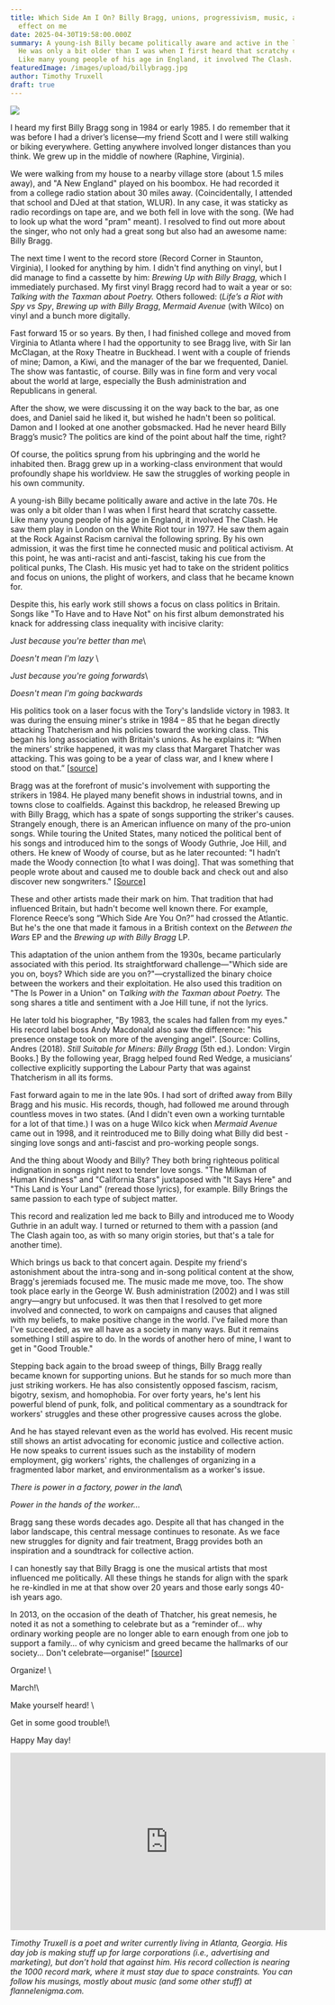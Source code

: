 ```yaml
---
title: Which Side Am I On? Billy Bragg, unions, progressivism, music, and their
  effect on me
date: 2025-04-30T19:58:00.000Z
summary: A young-ish Billy became politically aware and active in the late 70s.
  He was only a bit older than I was when I first heard that scratchy cassette.
  Like many young people of his age in England, it involved The Clash.
featuredImage: /images/upload/billybragg.jpg
author: Timothy Truxell
draft: true
---
```

![](/images/upload/billybragg.jpg)




I heard my first Billy Bragg song in 1984 or early 1985. I do remember that it was before I had a driver’s license—my friend Scott and I were still walking or biking everywhere. Getting anywhere involved longer distances than you think. We grew up in the middle of nowhere (Raphine, Virginia).


We were walking from my house to a nearby village store (about 1.5 miles away), and "A New England" played on his boombox. He had recorded it from a college radio station about 30 miles away. (Coincidentally, I attended that school and DJed at that station, WLUR). In any case, it was staticky as radio recordings on tape are, and we both fell in love with the song. (We had to look up what the word "pram" meant). I resolved to find out more about the singer, who not only had a great song but also had an awesome name: Billy Bragg. 


The next time I went to the record store (Record Corner in Staunton, Virginia), I looked for anything by him. I didn't find anything on vinyl, but I did manage to find a cassette by him: *Brewing Up with Billy Bragg,* which I immediately purchased. My first vinyl Bragg record had to wait a year or so: *Talking with the Taxman about Poetry.* Others followed: (*Life’s a Riot with Spy vs Spy*, *Brewing up with Billy Bragg*, *Mermaid Avenue* (with Wilco) on vinyl and a bunch more digitally.


Fast forward 15 or so years. By then, I had finished college and moved from Virginia to Atlanta where I had the opportunity to see Bragg live, with Sir Ian McClagan, at the Roxy Theatre in Buckhead. I went with a couple of friends of mine; Damon, a Kiwi, and the manager of the bar we frequented, Daniel. The show was fantastic, of course. Billy was in fine form and very vocal about the world at large, especially the Bush administration and Republicans in general.


After the show, we were discussing it on the way back to the bar, as one does, and Daniel said he liked it, but wished he hadn't been so political. Damon and I looked at one another gobsmacked. Had he never heard Billy Bragg’s music? The politics are kind of the point about half the time, right?


Of course, the politics sprung from his upbringing and the world he inhabited then. Bragg grew up in a working-class environment that would profoundly shape his worldview. He saw the struggles of working people in his own community. 


A young-ish Billy became politically aware and active in the late 70s. He was only a bit older than I was when I first heard that scratchy cassette. Like many young people of his age in England, it involved The Clash. He saw them play in London on the White Riot tour in 1977. He saw them again at the Rock Against Racism carnival the following spring. By his own admission, it was the first time he connected music and political activism. At this point, he was anti-racist and anti-fascist, taking his cue from the political punks, The Clash. His music yet had to take on the strident politics and focus on unions, the plight of workers, and class that he became known for.


Despite this, his early work still shows a focus on class politics in Britain. Songs like "To Have and to Have Not" on his first album demonstrated his knack for addressing class inequality with incisive clarity:


*Just because you're better than me*\

*Doesn't mean I'm lazy* \

*Just because you're going forwards*\

*Doesn't mean I'm going backwards*


His politics took on a laser focus with the Tory's landslide victory in 1983. It was during the ensuing miner's strike in 1984 – 85 that he began directly attacking Thatcherism and his policies toward the working class. This began his long association with Britain's unions. As he explains it: “When the miners’ strike happened, it was my class that Margaret Thatcher was attacking. This was going to be a year of class war, and I knew where I stood on that.” [[source](https://jacobin.com/2024/02/billy-bragg-interview])]


Bragg was at the forefront of music's involvement with supporting the strikers in 1984. He played many benefit shows in industrial towns, and in towns close to coalfields. Against this backdrop, he released Brewing up with Billy Bragg, which has a spate of songs supporting the striker's causes.
Strangely enough, there is an American influence on many of the pro-union songs. While touring the United States, many noticed the political bent of his songs and introduced him to the songs of Woody Guthrie, Joe Hill, and others. He knew of Woody of course, but as he later recounted: "I hadn’t made the Woody connection \[to what I was doing]. That was something that people wrote about and caused me to double back and check out and also discover new songwriters." [[Source]](https://jacobin.com/2024/02/billy-bragg-interview)

[](https://jacobin.com/2024/02/billy-bragg-interview)
These and other artists made their mark on him. That tradition that had influenced Britain, but hadn't become well known there. For example, Florence Reece’s song “Which Side Are You On?” had crossed the Atlantic. But he's the one that made it famous in a British context on the *Between the Wars* EP and the *Brewing up with Billy Bragg* LP. 


This adaptation of the union anthem from the 1930s, became particularly associated with this period. Its straightforward challenge—"Which side are you on, boys? Which side are you on?"—crystallized the binary choice between the workers and their exploitation. He also used this tradition on "The Is Power in a Union" on T*alking with the Taxman about Poetry.* The song shares a title and sentiment with a Joe Hill tune, if not the lyrics.


He later told his biographer, "By 1983, the scales had fallen from my eyes." His record label boss Andy Macdonald also saw the difference: "his presence onstage took on more of the avenging angel". [Source: Collins, Andres (2018). *Still Suitable for Miners: Billy Bragg* (5th ed.). London: Virgin Books.] By the following year, Bragg helped found Red Wedge, a musicians’ collective explicitly supporting the Labour Party that was against Thatcherism in all its forms. 


Fast forward again to me in the late 90s. I had sort of drifted away from Billy Bragg and his music. His records, though, had followed me around through countless moves in two states. (And I didn't even own a working turntable for a lot of that time.) I was on a huge Wilco kick when *Mermaid Avenue* came out in 1998, and it reintroduced me to Billy doing what Billy did best - singing love songs and anti-fascist and pro-working people songs.


And the thing about Woody and Billy? They both bring righteous political indignation in songs right next to tender love songs. "The Milkman of Human Kindness" and "California Stars" juxtaposed with "It Says Here" and "This Land is Your Land" (reread those lyrics), for example. Billy Brings the same passion to each type of subject matter.


This record and realization led me back to Billy and introduced me to Woody Guthrie in an adult way. I turned or returned to them with a passion (and The Clash again too, as with so many origin stories, but that's a tale for another time). 


Which brings us back to that concert again. Despite my friend's astonishment about the intra-song and in-song political content at the show, Bragg's jeremiads focused me. The music made me move, too. The show took place early in the George W. Bush administration (2002) and I was still angry—angry but unfocused. It was then that I resolved to get more involved and connected, to work on campaigns and causes that aligned with my beliefs, to make positive change in the world. I've failed more than I've succeeded, as we all have as a society in many ways. But it remains something I still aspire to do. In the words of another hero of mine, I want to get in "Good Trouble."


Stepping back again to the broad sweep of things, Billy Bragg really became known for supporting unions. But he stands for so much more than just striking workers. He has also consistently opposed fascism, racism, bigotry, sexism, and homophobia. For over forty years, he's lent his powerful blend of punk, folk, and political commentary as a soundtrack for workers' struggles and these other progressive causes across the globe.


And he has stayed relevant even as the world has evolved. His recent music still shows an artist advocating for economic justice and collective action. He now speaks to current issues such as the instability of modern employment, gig workers' rights, the challenges of organizing in a fragmented labor market, and environmentalism as a worker's issue.


*There is power in a factory, power in the land*\

*Power in the hands of the worker…*


Bragg sang these words decades ago. Despite all that has changed in the labor landscape, this central message continues to resonate. As we face new struggles for dignity and fair treatment, Bragg provides both an inspiration and a soundtrack for collective action. 


I can honestly say that Billy Bragg is one the musical artists that most influenced me politically. All these things he stands for align with the spark he re-kindled in me at that show over 20 years and those early songs 40-ish years ago.


In 2013, on the occasion of the death of Thatcher, his great nemesis, he noted it as not a something to celebrate but as a “reminder of... why ordinary working people are no longer able to earn enough from one job to support a family... of why cynicism and greed became the hallmarks of our society... Don't celebrate—organise!” [[source](<https://www.facebook.com/billybraggofficial/posts/10151324426542471 >)]


Organize! \

March!\

Make yourself heard! \

Get in some good trouble!\

Happy May day! 

<iframe width="560" height="315" src="https://www.youtube.com/embed/DwbzxemJZIc?si=qdgCbssntmtj-t86" title="YouTube video player" frameborder="0" allow="accelerometer; autoplay; clipboard-write; encrypted-media; gyroscope; picture-in-picture; web-share" referrerpolicy="strict-origin-when-cross-origin" allowfullscreen></iframe>

*Timothy Truxell is a poet and writer currently living in Atlanta, Georgia. His day job is making stuff up for large corporations (i.e., advertising and marketing), but don’t hold that against him. His record collection is nearing the 1000 record mark, where it must stay due to space constraints. You can follow his musings, mostly about music (and some other stuff) at flannelenigma.com.*
